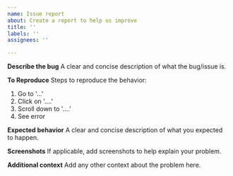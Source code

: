 ```yaml
---
name: Issue report
about: Create a report to help us improve
title: ''
labels: ''
assignees: ''

---
```


**Describe the bug**
A clear and concise description of what the bug/issue is.

**To Reproduce**
Steps to reproduce the behavior:
1. Go to '...'
2. Click on '....'
3. Scroll down to '....'
4. See error

**Expected behavior**
A clear and concise description of what you expected to happen.

**Screenshots**
If applicable, add screenshots to help explain your problem.

**Additional context**
Add any other context about the problem here.
